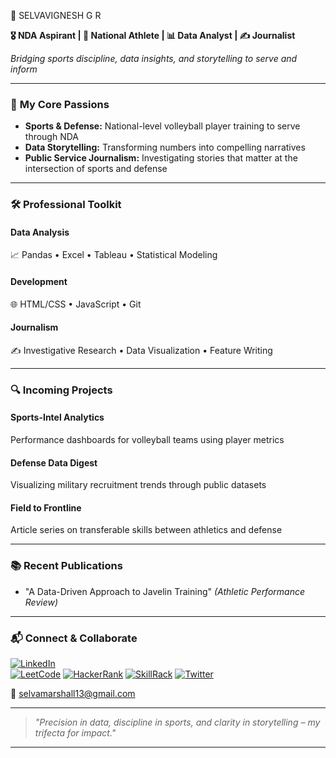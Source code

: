 🌟 SELVAVIGNESH G R 

**🎖️ NDA Aspirant | 🏐 National Athlete | 📊 Data Analyst | ✍️ Journalist**  

*Bridging sports discipline, data insights, and storytelling to serve and inform*  

---

### 🏅 **My Core Passions**  
- **Sports & Defense:** National-level volleyball player training to serve through NDA  
- **Data Storytelling:** Transforming numbers into compelling narratives  
- **Public Service Journalism:** Investigating stories that matter at the intersection of sports and defense  

---

### 🛠️ **Professional Toolkit**  
#### **Data Analysis**  
📈 Pandas • Excel • Tableau • Statistical Modeling  
#### **Development**  
🌐 HTML/CSS • JavaScript • Git  
#### **Journalism**  
✍️ Investigative Research • Data Visualization • Feature Writing  

---

### 🔍 **Incoming Projects**  
#### **Sports-Intel Analytics**  
Performance dashboards for volleyball teams using player metrics  
#### **Defense Data Digest**  
Visualizing military recruitment trends through public datasets  
#### **Field to Frontline**  
Article series on transferable skills between athletics and defense  

---

### 📚 **Recent Publications**  
  
- "A Data-Driven Approach to Javelin Training" *(Athletic Performance Review)*  

---

### 📬 **Connect & Collaborate**  
[![LinkedIn](https://img.shields.io/badge/LinkedIn-0077B5?logo=linkedin&logoColor=white)](https://www.linkedin.com/in/selvavignesh7)  
[![LeetCode](https://img.shields.io/badge/-LeetCode-FFA116?logo=leetcode&logoColor=black)]([https://leetcode.com/yourusername/](https://leetcode.com/u/selvavignesh_gurunathan/))
[![HackerRank](https://img.shields.io/badge/-HackerRank-2EC866?logo=hackerrank&logoColor=white)]((https://www.hackerrank.com/profile/selvamarshall13))
[![SkillRack](https://img.shields.io/badge/-SkillRack-4285F4?logo=google-chrome&logoColor=white)]([https://www.skillrack.com/profile/yourusername](http://www.skillrack.com/profile/419928/e71f33cbf76b1bd61c849580f2edb3be74f3c14e))
[![Twitter](https://img.shields.io/badge/Twitter-1DA1F2?logo=twitter&logoColor=white)](https://twitter.com/yourhandle)  
  
📧 selvamarshall13@gmail.com  

---

> *"Precision in data, discipline in sports, and clarity in storytelling – my trifecta for impact."*  

---

